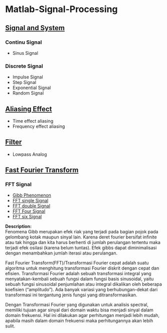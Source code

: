 # Matlab-Signal-Processing

## [Signal and System](https://github.com/adenadit/Matlab-Signal-Processing/tree/main/Signal%20and%20System)
### Continu Signal
- Sinus Signal
### Discrete Signal
- Impulse Signal
- Step Signal
- Exponential Signal
- Random Signal

## [Aliasing Effect](https://github.com/adenadit/Matlab-Signal-Processing/tree/main/Signal%20and%20System)
- Time effect aliasing
- Frequency effect aliasing

## [Filter](https://github.com/adenadit/Matlab-Signal-Processing/tree/main/Signal%20and%20System)
- Lowpass Analog

## [Fast Fourier Transform](https://github.com/adenadit/Matlab-Signal-Processing/tree/main/FFT)
### FFT Signal
- [Gibb Phenomenon](https://github.com/adenadit/Matlab-Signal-Processing/blob/main/FFT/gibb.m)
- [FFT single Signal](https://github.com/adenadit/Matlab-Signal-Processing/blob/main/FFT/FFT_single_sig.m)
- [FFT double Signal](https://github.com/adenadit/Matlab-Signal-Processing/blob/main/FFT/FFT_double_sig.m)
- [FFT Four Signal](https://github.com/adenadit/Matlab-Signal-Processing/blob/main/FFT/FFT_four_sig.m)
- [FFT six Signal](https://github.com/adenadit/Matlab-Signal-Processing/blob/main/FFT/FFT_six_sig.m)


**Description:**  
Fenomena Gibb merupakan efek riak yang terjadi pada bagian pojok pada gelombang kotak maupun sinyal lain. Karena deret fourier bersifat infinite atau
tak hingga dan kita harus berhenti di jumlah perulangan tertentu maka terjadi efek osilasi (karena belum tuntas).
Efek gibbs dapat diminimalisasi dengan menambahkan jumlah iterasi atau perulangan.

Fast Fourier Transform(FFT)/Transformasi Fourier cepat adalah suatu algoritma untuk menghitung transformasi Fourier diskrit dengan cepat dan efisien. Transformasi Fourier adalah sebuah transformasi integral yang menyatakan-kembali sebuah fungsi dalam fungsi basis sinusoidal, yaitu sebuah fungsi sinusoidal penjumlahan atau integral dikalikan oleh beberapa koefisien (“amplitudo”). Ada banyak variasi yang berhubungan-dekat dari transformasi ini tergantung jenis fungsi yang ditransformasikan.

Dengan Transformasi Fourier yang digunakan untuk analisis spectral, memiliki tujuan agar sinyal dari domain waktu bisa menjadi sinyal dalam domain frekuensi. Hal ini dilakukan agar perhitungan menjadi lebih mudah, apabila masih dalam domain frekuensi maka perhitungannya akan lebih sulit.

